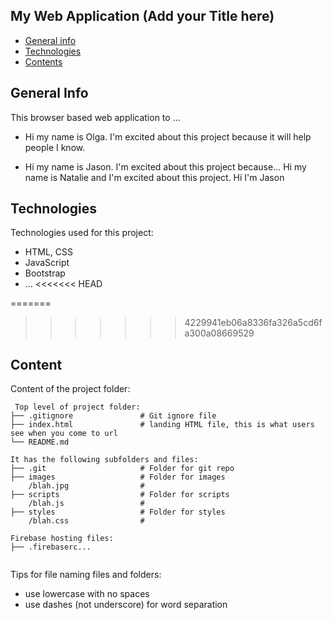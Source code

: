 ## My Web Application (Add your Title here)

* [General info](#general-info)
* [Technologies](#technologies)
* [Contents](#content)

## General Info

This browser based web application to ...

* Hi my name is Olga. I'm excited about this project because it will help people I know.

* Hi my name is Jason. I'm excited about this project because...
Hi my name is Natalie and I'm excited about this project.
Hi I'm Jason

## Technologies

Technologies used for this project:

* HTML, CSS
* JavaScript
* Bootstrap
* ...
<<<<<<< HEAD

=======

>>>>>>> 4229941eb06a8336fa326a5cd6fa300a08669529

## Content

Content of the project folder:

```
 Top level of project folder: 
├── .gitignore               # Git ignore file
├── index.html               # landing HTML file, this is what users see when you come to url
└── README.md

It has the following subfolders and files:
├── .git                     # Folder for git repo
├── images                   # Folder for images
    /blah.jpg                # 
├── scripts                  # Folder for scripts
    /blah.js                 # 
├── styles                   # Folder for styles
    /blah.css                # 

Firebase hosting files: 
├── .firebaserc...


```

Tips for file naming files and folders:

* use lowercase with no spaces
* use dashes (not underscore) for word separation

